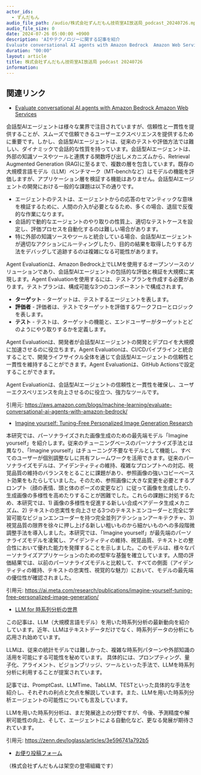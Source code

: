 ```yaml
---
actor_ids:
  - ずんだもん
audio_file_path: /audio/株式会社ずんだもん技術室AI放送局_podcast_20240726.mp3
audio_file_size: 0
date: 2024-07-26 05:00:00 +0900
description: 'AIやテクノロジーに関する記事を紹介  
Evaluate conversational AI agents with Amazon Bedrock  Amazon Web Services、Imagine yourself: Tuning-Free Personalized Image Generation  Research、LLM for 時系列分析の世界'
duration: "00:00"
layout: article
title: 株式会社ずんだもん技術室AI放送局 podcast 20240726
information: 
---
```


## 関連リンク


- [Evaluate conversational AI agents with Amazon Bedrock  Amazon Web Services](https://aws.amazon.com/blogs/machine-learning/evaluate-conversational-ai-agents-with-amazon-bedrock/)  


会話型AIエージェントは様々な業界で注目されていますが、信頼性と一貫性を提供することが、スムーズで信頼できるユーザーエクスペリエンスを提供するために重要です。しかし、会話型AIエージェントは、従来のテストや評価方法では難しい、ダイナミックで会話的な性質を持っています。会話型AIエージェントは、外部の知識ソースやツールと連携する関数呼び出しメカニズムから、Retrieval Augmented Generation (RAG)に至るまで、複数の層を包含しています。既存の大規模言語モデル（LLM）ベンチマーク（MT-benchなど）はモデルの機能を評価しますが、アプリケーション層を検証する機能はありません。会話型AIエージェントの開発における一般的な課題は以下の通りです。

* エージェントのテストは、エージェントからの応答のセマンティックな意味を検証するために、人間の介入が必要となるため、多くの場合、退屈で反復的な作業になります。
* 会話的で動的なエージェントのやり取りの性質上、適切なテストケースを設定し、評価プロセスを自動化するのは難しい場合があります。
* 特に外部の知識ソースやツールと統合している場合、会話型AIエージェントが適切なアクションにルーティングしたり、目的の結果を取得したりする方法をデバッグして追跡するのは複雑になる可能性があります。

Agent Evaluationは、Amazon Bedrock上でLLMを使用するオープンソースのソリューションであり、会話型AIエージェントの包括的な評価と検証を大規模に実現します。Agent Evaluationを使用するには、テストプランを作成する必要があります。テストプランは、構成可能な3つのコンポーネントで構成されます。

* **ターゲット** - ターゲットは、テストするエージェントを表します。
* **評価者** - 評価者は、テストでターゲットを評価するワークフローとロジックを表します。
* **テスト** - テストは、ターゲットの機能と、エンドユーザーがターゲットとどのようにやり取りするかを定義します。

Agent Evaluationは、開発者が会話型AIエージェントの開発とデプロイを大規模に加速させるのに役立ちます。Agent Evaluationは、CI/CDパイプラインと統合することで、開発ライフサイクル全体を通じて会話型AIエージェントの信頼性と一貫性を維持することができます。Agent Evaluationは、GitHub Actionsで設定することができます。

Agent Evaluationは、会話型AIエージェントの信頼性と一貫性を確保し、ユーザーエクスペリエンスを向上させるのに役立つ、強力なツールです。

引用元: https://aws.amazon.com/blogs/machine-learning/evaluate-conversational-ai-agents-with-amazon-bedrock/


- [Imagine yourself: Tuning-Free Personalized Image Generation  Research](https://ai.meta.com/research/publications/imagine-yourself-tuning-free-personalized-image-generation/)  


本研究では、パーソナライズされた画像生成のための最先端モデル「Imagine yourself」を紹介します。従来のチューニングベースのパーソナライズ手法とは異なり、「Imagine yourself」はチューニング不要なモデルとして機能し、すべてのユーザーが個別調整なしに共有フレームワークを活用できます。従来のパーソナライズモデルは、アイデンティティの維持、複雑なプロンプトへの対応、視覚品質の維持のバランスをとることに課題があり、参照画像の強いコピーペースト効果をもたらしていました。そのため、参照画像に大きな変更を必要とするプロンプト（顔の表情、頭と体のポーズの変更など）に従って画像を生成したり、生成画像の多様性を高めたりすることが困難でした。これらの課題に対処するため、本研究では、1) 画像の多様性を促進する新しい合成ペアデータ生成メカニズム、2) テキストの忠実性を向上させる3つのテキストエンコーダーと完全に学習可能なビジョンエンコーダーを持つ完全並列アテンションアーキテクチャ、3) 視覚品質の限界を徐々に押し上げる新しい粗いものから細かいものへの多段階微調整手法を導入しました。本研究では、「Imagine yourself」が最先端のパーソナライズモデルを凌駕し、アイデンティティの維持、視覚品質、テキストとの整合性において優れた能力を発揮することを示しました。このモデルは、様々なパーソナライズアプリケーションのための堅牢な基盤を確立しています。人間の評価結果では、以前のパーソナライズモデルと比較して、すべての側面（アイデンティティの維持、テキストの忠実性、視覚的な魅力）において、モデルの最先端の優位性が確認されました。 


引用元: https://ai.meta.com/research/publications/imagine-yourself-tuning-free-personalized-image-generation/


- [LLM for 時系列分析の世界](https://zenn.dev/loglass/articles/3e596741a792b5)  


この記事は、LLM（大規模言語モデル）を用いた時系列分析の最新動向を紹介しています。近年、LLMはテキストデータだけでなく、時系列データの分析にも応用され始めています。

LLMは、従来の統計モデルでは難しかった、複雑な時系列パターンや外部知識の活用を可能にする可能性を秘めています。 具体的には、プロンプティング、量子化、アライメント、ビジョンブリッジ、ツールといった手法で、LLMを時系列分析に利用することが提案されています。

記事では、PromptCast、LLMTime、TabLLM、TESTといった具体的な手法を紹介し、それぞれの利点と欠点を解説しています。また、LLMを用いた時系列分析エージェントの可能性についても言及しています。

LLMを用いた時系列分析は、まだ発展途上の分野ですが、今後、予測精度や解釈可能性の向上、そして、エージェントによる自動化など、更なる発展が期待されています。 


引用元: https://zenn.dev/loglass/articles/3e596741a792b5



- [お便り投稿フォーム](https://forms.gle/ffg4JTfqdiqK62qf9)

（株式会社ずんだもんは架空の登場組織です）

